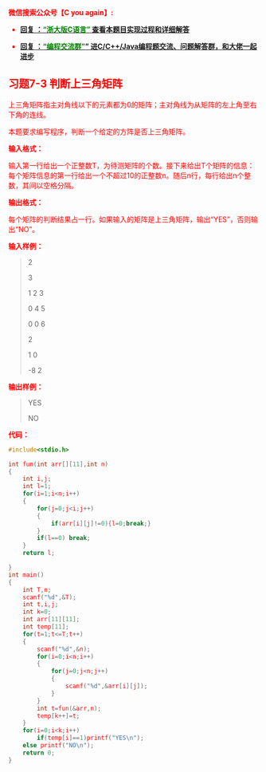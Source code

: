 
<font color='red'> **微信搜索公众号【C you again】:**

- [**回复 ：<font color='green'>“浙大版C语言”</font> 查看本题目实现过程和详细解答** ](  http://gzh.cyouagain.cn/) 
 
- [ **回复 ：<font color='green'>“编程交流群”</font>” 进C/C++/Java编程题交流、问题解答群，和大佬一起进步**  ](  http://cyouagain.cn/    ) 


## 习题7-3 判断上三角矩阵

上三角矩阵指主对角线以下的元素都为0的矩阵；主对角线为从矩阵的左上角至右下角的连线。

本题要求编写程序，判断一个给定的方阵是否上三角矩阵。

**输入格式：**

输入第一行给出一个正整数T，为待测矩阵的个数。接下来给出T个矩阵的信息：每个矩阵信息的第一行给出一个不超过10的正整数n。随后n行，每行给出n个整数，其间以空格分隔。

**输出格式：**

每个矩阵的判断结果占一行。如果输入的矩阵是上三角矩阵，输出“YES”，否则输出“NO”。

**输入样例：**

> 2 
>
> 3 
>
> 1 2 3 
>
> 0 4 5 
>
> 0 0 6 
>
> 2 
>
> 1 0
>
> -8 2

**输出样例：**

> YES 
>
> NO

**代码：**

```c
#include<stdio.h>

int fun(int arr[][11],int n)
{
    int i,j;
    int l=1;
    for(i=1;i<n;i++)
    {
        for(j=0;j<i;j++)
        {
            if(arr[i][j]!=0){l=0;break;}
        }
        if(l==0) break;
    }
    return l;

}
int main()
{
    int T,n;
    scanf("%d",&T);
    int t,i,j;
    int k=0;
    int arr[11][11];
    int temp[11];
    for(t=1;t<=T;t++)
    {
        scanf("%d",&n);
        for(i=0;i<n;i++)
        {
            for(j=0;j<n;j++)
            {
                scanf("%d",&arr[i][j]);
            }
        }
        int t=fun(&arr,n);
        temp[k++]=t;
    }
    for(i=0;i<k;i++)
        if(temp[i]==1)printf("YES\n");
    else printf("NO\n");
    return 0;
}

```




